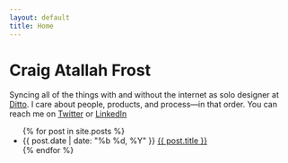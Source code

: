 ```yaml
---
layout: default
title: Home
---
```

<h1 class="home-heading">Craig Atallah Frost</h1>
<p>Syncing all of the things with and without the internet as solo designer at <a href="https://ditto.live/">Ditto</a>. I care about people, products, and process—in that order. You can reach me on <a href="https://twitter.com/atallahfrost">Twitter</a> or <a href="https://www.linkedin.com/in/craigtfrost/">LinkedIn</a></p>

<ul class="post-list">
{% for post in site.posts %}
    <li class="grid">
        <span class="grid__col grid__col--4-of-12">{{ post.date | date: "%b %d, %Y" }}</span>
        <a href="{{ post.url }}" class="grid__col grid__col--8-of-12">{{ post.title }}</a>
    </li>
{% endfor %}
</ul>
